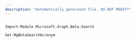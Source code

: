 ```yaml
---
description: "Automatically generated file. DO NOT MODIFY"
---
```


```powershellv2

Import-Module Microsoft.Graph.Beta.Search

Get-MgBetaSearchAcronym

```